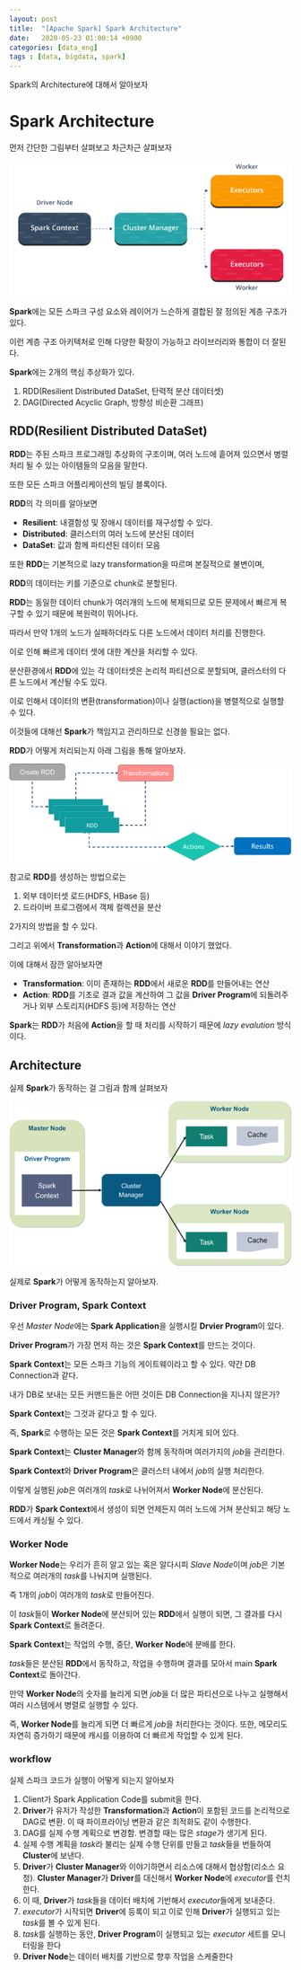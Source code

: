 ```yaml
---
layout: post
title:  "[Apache Spark] Spark Architecture"
date:   2020-05-23 01:00:14 +0900
categories: [data_eng]
tags : [data, bigdata, spark]
---
```

Spark의 Architecture에 대해서 알아보자

<!--more-->

# Spark Architecture
먼저 간단한 그림부터 살펴보고 차근차근 살펴보자

![Spark Architecture Overview](/files/spark-architecture.png)

**Spark**에는 모든 스파크 구성 요소와 레이어가 느슨하게 결합된 잘 정의된 계층 구조가 있다.

이런 계층 구조 아키텍처로 인해 다양한 확장이 가능하고 라이브러리와 통합이 더 잘된다.

**Spark**에는 2개의 핵심 추상화가 있다.

1. RDD(Resilient Distributed DataSet, 탄력적 분산 데이터셋)
1. DAG(Directed Acyclic Graph, 방향성 비순환 그래프)

## RDD(Resilient Distributed DataSet)
**RDD**는 주된 스파크 프로그래밍 추상화의 구조이며, 여러 노드에 흩어져 있으면서 병렬처리 될 수 있는 아이템들의 모음을 말한다.

또한 모든 스파크 어플리케이션의 빌딩 블록이다.

**RDD**의 각 의미를 알아보면

- **Resilient**: 내결함성 및 장애시 데이터를 재구성할 수 있다.
- **Distributed**: 클러스터의 여러 노드에 분산된 데이터
- **DataSet**: 값과 함께 파티션된 데이터 모음

또한 **RDD**는 기본적으로 lazy transformation을 따르며 본질적으로 불변이며,

**RDD**의 데이터는 키를 기준으로 chunk로 분할된다.

**RDD**는 동일한 데이터 chunk가 여러개의 노드에 복제되므로 모든 문제에서 빠르게 복구할 수 있기 때문에 복원력이 뛰어나다.

따라서 만약 1개의 노드가 실패하더라도 다른 노드에서 데이터 처리를 진행한다.

이로 인해 빠르게 데이터 셋에 대한 계산을 처리할 수 있다.

분산환경에서 **RDD**에 있는 각 데이터셋은 논리적 파티션으로 분할되며, 클러스터의 다른 노드에서 계산될 수도 있다.

이로 인해서 데이터의 변환(transformation)이나 실행(action)을 병렬적으로 실행할 수 있다.

이것들에 대해선 **Spark**가 책임지고 관리하므로 신경쓸 필요는 없다.

**RDD**가 어떻게 처리되는지 아래 그림을 통해 알아보자.

![RDD Workflow](/files/rdd-workflow.png)

참고로 **RDD**를 생성하는 방법으로는

1. 외부 데이터셋 로드(HDFS, HBase 등)
1. 드라이버 프로그램에서 객체 컬렉션을 분산

2가지의 방법을 할 수 있다.

그리고 위에서 **Transformation**과 **Action**에 대해서 이야기 했었다.

이에 대해서 잠깐 알아보자면

- **Transformation**: 이미 존재하는 **RDD**에서 새로운 **RDD**를 만들어내는 연산
- **Action**: **RDD**를 기초로 결과 값을 계산하여 그 값을 **Driver Program**에 되돌려주거나 외부 스토리지(HDFS 등)에 저장하는 연산

**Spark**는 **RDD**가 처음에 **Action**을 할 때 처리를 시작하기 때문에 *lazy evalution* 방식이다.

## Architecture
실제 **Spark**가 동작하는 걸 그림과 함께 살펴보자

![Spark Architecture](/files/working-spark-architecture.png)

실제로 **Spark**가 어떻게 동작하는지 알아보자.

### Driver Program, Spark Context

우선 *Master Node*에는 **Spark Application**을 실행시킬 **Drvier Program**이 있다.

**Driver Program**가 가장 먼저 하는 것은 **Spark Context**를 만드는 것이다.

**Spark Context**는 모든 스파크 기능의 게이트웨이라고 할 수 있다. 약간 DB Connection과 같다.

내가 DB로 보내는 모든 커맨드들은 어떤 것이든 DB Connection을 지나지 않은가?

**Spark Context**는 그것과 같다고 할 수 있다.

즉, **Spark**로 수행하는 모든 것은 **Spark Context**를 거치게 되어 있다.

**Spark Context**는 **Cluster Manager**와 함께 동작하며 여러가지의 *job*을 관리한다.

**Spark Context**와 **Driver Program**은 클러스터 내에서 *job*의 실행 처리한다.

이렇게 실행된 *job*은 여러개의 *task*로 나뉘어져서 **Worker Node**에 분산된다.

**RDD**가 **Spark Context**에서 생성이 되면 언제든지 여러 노드에 거쳐 분산되고 해당 노드에서 캐싱될 수 있다.

### Worker Node
**Worker Node**는 우리가 흔히 알고 있는 혹은 알다시피 *Slave Node*이며 *job*은 기본적으로 여러개의 *task*를 나눠지며 실행된다.

즉 1개의 *job*이 여러개의 *task*로 만들어진다.

이 *task*들이 **Worker Node**에 분산되어 있는 **RDD**에서 실행이 되면, 그 결과를 다시 **Spark Context**로 돌려준다.

**Spark Context**는 작업의 수행, 중단, **Worker Node**에 분배를 한다.

*task*들은 분산된 **RDD**에서 동작하고, 작업을 수행하며 결과를 모아서 main **Spark Context**로 돌아간다.

만약 **Worker Node**의 숫자를 늘리게 되면 *job*을 더 많은 파티션으로 나누고 실행해서 여러 시스템에서 병렬로 실행할 수 있다.

즉, **Worker Node**를 늘리게 되면 더 빠르게 *job*을 처리한다는 것이다. 또한, 메모리도 자연히 증가하기 때문에 캐시를 이용하여 더 빠르게 작업할 수 있게 된다.

### workflow
실제 스파크 코드가 실행이 어떻게 되는지 알아보자

1. Client가 Spark Application Code를 submit을 한다.
1. **Driver**가 유저가 작성한 **Transformation**과 **Action**이 포함된 코드를 논리적으로 DAG로 변환. 이 때 파이프라이닝 변환과 같은 최적화도 같이 수행한다.
1. DAG를 실제 수행 계획으로 변경함. 변경할 때는 많은 *stage*가 생기게 된다.
1. 실제 수행 계획을 *task*라 불리는 실제 수행 단위를 만들고 *task*들을 번들하여 **Cluster**에 보낸다.
1. **Driver**가 **Cluster Manager**와 이야기하면서 리소스에 대해서 협상함(리소스 요청). **Cluster Manager**가 **Driver**를 대신해서 **Worker Node**에 *executor*를 런치한다.
1. 이 때, **Driver**가 *task*들을 데이터 배치에 기반해서 *executor*들에게 보내준다.
1. *executor*가 시작되면 **Driver**에 등록이 되고 이로 인해 **Driver**가 실행되고 있는 *task*를 볼 수 있게 된다.
1. *task*를 실행하는 동안, **Driver Program**이 실행되고 있는 *executor* 세트를 모니터링을 한다
1. **Driver Node**는 데이터 배치를 기반으로 향후 작업을 스케줄한다

